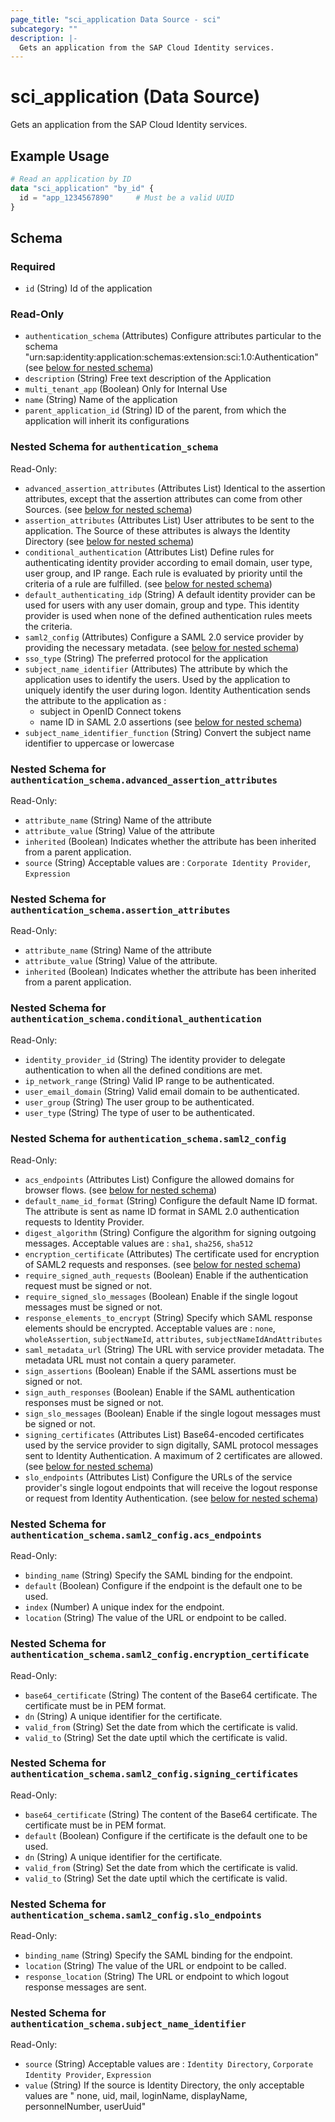 ```yaml
---
page_title: "sci_application Data Source - sci"
subcategory: ""
description: |-
  Gets an application from the SAP Cloud Identity services.
---
```


# sci_application (Data Source)

Gets an application from the SAP Cloud Identity services.

## Example Usage

```terraform
# Read an application by ID
data "sci_application" "by_id" {
  id = "app_1234567890"     # Must be a valid UUID
}
```

<!-- schema generated by tfplugindocs -->
## Schema

### Required

- `id` (String) Id of the application

### Read-Only

- `authentication_schema` (Attributes) Configure attributes particular to the schema "urn:sap:identity:application:schemas:extension:sci:1.0:Authentication" (see [below for nested schema](#nestedatt--authentication_schema))
- `description` (String) Free text description of the Application
- `multi_tenant_app` (Boolean) Only for Internal Use
- `name` (String) Name of the application
- `parent_application_id` (String) ID of the parent, from which the application will inherit its configurations

<a id="nestedatt--authentication_schema"></a>
### Nested Schema for `authentication_schema`

Read-Only:

- `advanced_assertion_attributes` (Attributes List) Identical to the assertion attributes, except that the assertion attributes can come from other Sources. (see [below for nested schema](#nestedatt--authentication_schema--advanced_assertion_attributes))
- `assertion_attributes` (Attributes List) User attributes to be sent to the application. The Source of these attributes is always the Identity Directory (see [below for nested schema](#nestedatt--authentication_schema--assertion_attributes))
- `conditional_authentication` (Attributes List) Define rules for authenticating identity provider according to email domain, user type, user group, and IP range. Each rule is evaluated by priority until the criteria of a rule are fulfilled. (see [below for nested schema](#nestedatt--authentication_schema--conditional_authentication))
- `default_authenticating_idp` (String) A default identity provider can be used for users with any user domain, group and type. This identity provider is used when none of the defined authentication rules meets the criteria.
- `saml2_config` (Attributes) Configure a SAML 2.0 service provider by providing the necessary metadata. (see [below for nested schema](#nestedatt--authentication_schema--saml2_config))
- `sso_type` (String) The preferred protocol for the application
- `subject_name_identifier` (Attributes) The attribute by which the application uses to identify the users. Used by the application to uniquely identify the user during logon.
Identity Authentication sends the attribute to the application as :
	 - subject in OpenID Connect tokens
	 - name ID in SAML 2.0 assertions (see [below for nested schema](#nestedatt--authentication_schema--subject_name_identifier))
- `subject_name_identifier_function` (String) Convert the subject name identifier to uppercase or lowercase

<a id="nestedatt--authentication_schema--advanced_assertion_attributes"></a>
### Nested Schema for `authentication_schema.advanced_assertion_attributes`

Read-Only:

- `attribute_name` (String) Name of the attribute
- `attribute_value` (String) Value of the attribute
- `inherited` (Boolean) Indicates whether the attribute has been inherited from a parent application.
- `source` (String) Acceptable values are : `Corporate Identity Provider`, `Expression`


<a id="nestedatt--authentication_schema--assertion_attributes"></a>
### Nested Schema for `authentication_schema.assertion_attributes`

Read-Only:

- `attribute_name` (String) Name of the attribute
- `attribute_value` (String) Value of the attribute.
- `inherited` (Boolean) Indicates whether the attribute has been inherited from a parent application.


<a id="nestedatt--authentication_schema--conditional_authentication"></a>
### Nested Schema for `authentication_schema.conditional_authentication`

Read-Only:

- `identity_provider_id` (String) The identity provider to delegate authentication to when all the defined conditions are met.
- `ip_network_range` (String) Valid IP range to be authenticated.
- `user_email_domain` (String) Valid email domain to be authenticated.
- `user_group` (String) The user group to be authenticated.
- `user_type` (String) The type of user to be authenticated.


<a id="nestedatt--authentication_schema--saml2_config"></a>
### Nested Schema for `authentication_schema.saml2_config`

Read-Only:

- `acs_endpoints` (Attributes List) Configure the allowed domains for browser flows. (see [below for nested schema](#nestedatt--authentication_schema--saml2_config--acs_endpoints))
- `default_name_id_format` (String) Configure the default Name ID format. The attribute is sent as name ID format in SAML 2.0 authentication requests to Identity Provider.
- `digest_algorithm` (String) Configure the algorithm for signing outgoing messages. Acceptable values are : `sha1`, `sha256`, `sha512`
- `encryption_certificate` (Attributes) The certificate used for encryption of SAML2 requests and responses. (see [below for nested schema](#nestedatt--authentication_schema--saml2_config--encryption_certificate))
- `require_signed_auth_requests` (Boolean) Enable if the authentication request must be signed or not.
- `require_signed_slo_messages` (Boolean) Enable if the single logout messages must be signed or not.
- `response_elements_to_encrypt` (String) Specify which SAML response elements should be encrypted. Acceptable values are : `none`, `wholeAssertion`, `subjectNameId`, `attributes`, `subjectNameIdAndAttributes`
- `saml_metadata_url` (String) The URL with service provider metadata. The metadata URL must not contain a query parameter.
- `sign_assertions` (Boolean) Enable if the SAML assertions must be signed or not.
- `sign_auth_responses` (Boolean) Enable if the SAML authentication responses must be signed or not.
- `sign_slo_messages` (Boolean) Enable if the single logout messages must be signed or not.
- `signing_certificates` (Attributes List) Base64-encoded certificates used by the service provider to sign digitally, SAML protocol messages sent to Identity Authentication. A maximum of 2 certificates are allowed. (see [below for nested schema](#nestedatt--authentication_schema--saml2_config--signing_certificates))
- `slo_endpoints` (Attributes List) Configure the URLs of the service provider's single logout endpoints that will receive the logout response or request from Identity Authentication. (see [below for nested schema](#nestedatt--authentication_schema--saml2_config--slo_endpoints))

<a id="nestedatt--authentication_schema--saml2_config--acs_endpoints"></a>
### Nested Schema for `authentication_schema.saml2_config.acs_endpoints`

Read-Only:

- `binding_name` (String) Specify the SAML binding for the endpoint.
- `default` (Boolean) Configure if the endpoint is the default one to be used.
- `index` (Number) A unique index for the endpoint.
- `location` (String) The value of the URL or endpoint to be called.


<a id="nestedatt--authentication_schema--saml2_config--encryption_certificate"></a>
### Nested Schema for `authentication_schema.saml2_config.encryption_certificate`

Read-Only:

- `base64_certificate` (String) The content of the Base64 certificate. The certificate must be in PEM format.
- `dn` (String) A unique identifier for the certificate.
- `valid_from` (String) Set the date from which the certificate is valid.
- `valid_to` (String) Set the date uptil which the certificate is valid.


<a id="nestedatt--authentication_schema--saml2_config--signing_certificates"></a>
### Nested Schema for `authentication_schema.saml2_config.signing_certificates`

Read-Only:

- `base64_certificate` (String) The content of the Base64 certificate. The certificate must be in PEM format.
- `default` (Boolean) Configure if the certificate is the default one to be used.
- `dn` (String) A unique identifier for the certificate.
- `valid_from` (String) Set the date from which the certificate is valid.
- `valid_to` (String) Set the date uptil which the certificate is valid.


<a id="nestedatt--authentication_schema--saml2_config--slo_endpoints"></a>
### Nested Schema for `authentication_schema.saml2_config.slo_endpoints`

Read-Only:

- `binding_name` (String) Specify the SAML binding for the endpoint.
- `location` (String) The value of the URL or endpoint to be called.
- `response_location` (String) The URL or endpoint to which logout response messages are sent.



<a id="nestedatt--authentication_schema--subject_name_identifier"></a>
### Nested Schema for `authentication_schema.subject_name_identifier`

Read-Only:

- `source` (String) Acceptable values are : `Identity Directory`, `Corporate Identity Provider`, `Expression`
- `value` (String) If the source is Identity Directory, the only acceptable values are " none, uid, mail, loginName, displayName, personnelNumber, userUuid"